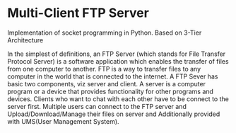 # Multi-Client FTP Server 
Implementation of socket programming in Python. Based on 3-Tier Architecture

In the simplest of definitions, an FTP Server (which stands for File Transfer Protocol Server) is a software application which enables the transfer of files from one computer to another. FTP is a way to transfer files to any computer in the world that is connected to the internet.
A FTP Sever has basic two components, viz server and client. A server is a computer program or a device that provides functionality for other programs and devices. Clients who want to chat with each other have to be connect to the server first. 
Multiple users can connect to the FTP server and Upload/Download/Manage their files on server and Additionally provided with UMS(User Management System).



